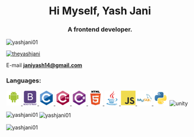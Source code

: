 <h1 align="center">Hi Myself, Yash Jani</h1>
<h3 align="center">A frontend developer.</h3>

<p align="left"> <img src="https://komarev.com/ghpvc/?username=yashjani01&label=Profile%20views&color=0e75b6&style=flat" alt="yashjani01" /> </p>

<p align="left"> <a href="https://twitter.com/theyashjani" target="blank"><img src="https://img.shields.io/twitter/follow/theyashjani?logo=twitter&style=for-the-badge" alt="theyashjani" /></a> </p>

E-mail **janiyash14@gmail.com**

<h3 align="left">Languages:</h3>
<p align="left">

  
<a href="https://developer.android.com" target="_blank">
<img src="https://raw.githubusercontent.com/devicons/devicon/master/icons/android/android-original-wordmark.svg" alt="android" width="40" height="40"/>
</a>

  
<a href="https://getbootstrap.com" target="_blank">
<img src="https://raw.githubusercontent.com/devicons/devicon/master/icons/bootstrap/bootstrap-plain-wordmark.svg" alt="bootstrap" width="40" height="40"/>
</a> <a href="https://www.cprogramming.com/" target="_blank">

<img src="https://raw.githubusercontent.com/devicons/devicon/master/icons/c/c-original.svg" alt="c" width="40" height="40"/>
</a> <a href="https://www.w3schools.com/cpp/" target="_blank">

<img src="https://raw.githubusercontent.com/devicons/devicon/master/icons/cplusplus/cplusplus-original.svg" alt="cplusplus" width="40" height="40"/>
</a> <a href="https://www.w3schools.com/cs/" target="_blank">

<img src="https://raw.githubusercontent.com/devicons/devicon/master/icons/csharp/csharp-original.svg" alt="csharp" width="40" height="40"/>
</a>
<a href="https://www.w3.org/html/" target="_blank">
  
 <img src="https://raw.githubusercontent.com/devicons/devicon/master/icons/html5/html5-original-wordmark.svg" alt="html5" width="40" height="40"/>
 </a> <a href="https://www.java.com" target="_blank">
  
 <img src="https://raw.githubusercontent.com/devicons/devicon/master/icons/java/java-original.svg" alt="java" width="40" height="40"/>
  </a>
 <a href="https://developer.mozilla.org/en-US/docs/Web/JavaScript" target="_blank">

  <img src="https://raw.githubusercontent.com/devicons/devicon/master/icons/javascript/javascript-original.svg" alt="javascript" width="40" height="40"/>
   </a>
  <a href="https://www.linux.org/" target="_blank">
    
  <img src="https://raw.githubusercontent.com/devicons/devicon/master/icons/mysql/mysql-original-wordmark.svg" alt="mysql" width="40" height="40"/>
   </a>
  <img src="https://raw.githubusercontent.com/devicons/devicon/master/icons/python/python-original.svg" alt="python" width="40" height="40"/>
  <a href="https://www.python.org" target="_blank">
  </a>

  <img src="https://www.vectorlogo.zone/logos/unity3d/unity3d-icon.svg" alt="unity" width="40" height="40"/>
  <a href="https://unity.com/" target="_blank">
  </a>
  </p>
  
  <p>
<img align="left" src="https://github-readme-stats.vercel.app/api/top-langs?username=yashjani01&show_icons=true&locale=en&layout=compact" alt="yashjani01" />
 </p>
  
 <p>
  &nbsp;<img align="center" src="https://github-readme-stats.vercel.app/api?username=yashjani01&show_icons=true&locale=en" alt="yashjani01" />
 </p>
 
 <p>
  <img align="center" src="https://github-readme-streak-stats.herokuapp.com/?user=yashjani01&" alt="yashjani01" />
 </p>
  
  
  
  
  
  
  
  
  
  
  
  
  
  
  
  
  
  
  
  
  
